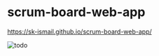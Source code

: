 # scrum-board-web-app

https://sk-ismail.github.io/scrum-board-web-app/

![todo](https://user-images.githubusercontent.com/42185028/95876991-4987fd00-0d91-11eb-8b6f-83eb4e2afc14.PNG)

